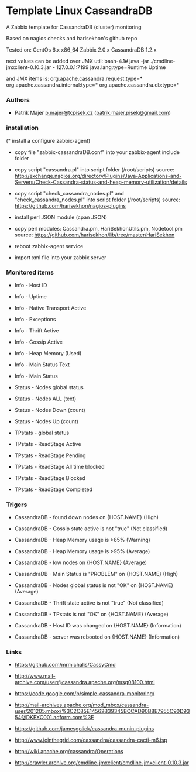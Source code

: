 # Template Linux CassandraDB

A Zabbix template for CassandraDB (cluster) monitoring

Based on nagios checks and harisekhon's github repo

Tested on:
CentOs 6.x x86_64
Zabbix 2.0.x
CassandraDB 1.2.x

next values can be added over JMX util:
bash-4.1# java -jar ./cmdline-jmxclient-0.10.3.jar - 127.0.0.1:7199 java.lang:type=Runtime Uptime

and JMX items is:
org.apache.cassandra.request:type=*
org.apache.cassandra.internal:type=*
org.apache.cassandra.db:type=*

### Authors
* Patrik Majer p.majer@tcpisek.cz (<patrik.majer.pisek@gmail.com>)


### installation

(* install a configure zabbix-agent)

* copy file "zabbix-cassandraDB.conf" into your zabbix-agent include folder

* copy script "cassandra.pl" into script folder (/root/scripts)
source: http://exchange.nagios.org/directory/Plugins/Java-Applications-and-Servers/Check-Cassandra-status-and-heap-memory-utilization/details

* copy script "check_cassandra_nodes.pl" and "check_cassandra_nodes.pl" into script folder (/root/scripts)
source: https://github.com/harisekhon/nagios-plugins

* install perl JSON module (cpan JSON)

* copy perl modules: Cassandra.pm, HariSekhonUtils.pm, Nodetool.pm
source: https://github.com/harisekhon/lib/tree/master/HariSekhon

* reboot zabbix-agent service

* import xml file into your zabbix server


### Monitored items

* Info - Host ID

* Info - Uptime

* Info - Native Transport Active

* Info - Exceptions

* Info - Thrift Active

* Info - Gossip Active

* Info - Heap Memory (Used)

* Info - Main Status Text

* Info - Main Status

* Status - Nodes global status

* Status - Nodes ALL (text)

* Status - Nodes Down (count)

* Status - Nodes Up (count)


* TPstats - global status

* TPstats - ReadStage Active

* TPstats - ReadStage Pending

* TPstats - ReadStage All time blocked

* TPstats - ReadStage Blocked

* TPstats - ReadStage Completed


### Trigers

* CassandraDB - found down nodes on {HOST.NAME} (High)

* CassandraDB - Gossip state active is not "true" (Not classified)

* CassandraDB - Heap Memory usage is >85% (Warning)

* CassandraDB - Heap Memory usage is >95% (Average)

* CassandraDB - low nodes on {HOST.NAME} (Average)

* CassandraDB - Main Status is "PROBLEM" on {HOST.NAME} (High)

* CassandraDB - Nodes global status is not "OK" on {HOST.NAME} (Average)

* CassandraDB - Thrift state active is not "true" (Not classified)

* CassandraDB - TPstats is not "OK" on {HOST.NAME} (Average)

* CassandraDB - Host ID was changed on {HOST.NAME} (Information)

* CassandraDB - server was rebooted on {HOST.NAME} (Information)


### Links

* https://github.com/mrmichalis/CassyCmd

* http://www.mail-archive.com/user@cassandra.apache.org/msg08100.html

* https://code.google.com/p/simple-cassandra-monitoring/

* http://mail-archives.apache.org/mod_mbox/cassandra-user/201205.mbox/%3C2C85E14562B39345BCCAD90B8E7955C90D9354@DKEXC001.adform.com%3E

* https://github.com/jamesgolick/cassandra-munin-plugins

* http://www.jointhegrid.com/cassandra/cassandra-cacti-m6.jsp

* http://wiki.apache.org/cassandra/Operations

* http://crawler.archive.org/cmdline-jmxclient/cmdline-jmxclient-0.10.3.jar

